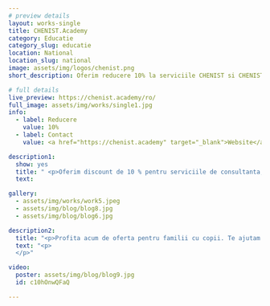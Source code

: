 ```yaml
---
# preview details
layout: works-single
title: CHENIST.Academy 
category: Educatie
category_slug: educatie
location: National
location_slug: national
image: assets/img/logos/chenist.png
short_description: Oferim reducere 10% la serviciile CHENIST si CHENIST Academy.

# full details
live_preview: https://chenist.academy/ro/
full_image: assets/img/works/single1.jpg
info:
  - label: Reducere
    value: 10%
  - label: Contact
    value: <a href="https://chenist.academy" target="_blank">Website</a>

description1:
  show: yes
  title: " <p>Oferim discount de 10 % pentru serviciile de consultanta, cyber hygiene si control parental, pentru membrii EduBenefits.</p>"
  text: 

gallery:
  - assets/img/works/work5.jpeg
  - assets/img/blog/blog8.jpg
  - assets/img/blog/blog6.jpg

description2:
  title: "<p>Profita acum de oferta pentru familii cu copii. Te ajutam sa protejezi caminul si copii de pericolele digitale. Contacteaza-ne pentru detalii.</p>"
  text: "<p>
  </p>"

video:
  poster: assets/img/blog/blog9.jpg
  id: c10hOnwQFaQ

---
```

